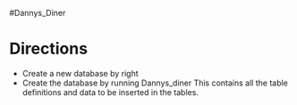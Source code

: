 #Dannys_Diner 
# Directions 
* Create a new database by right  
* Create the database by running Dannys_diner This contains all the table definitions and data to be inserted in the tables. 